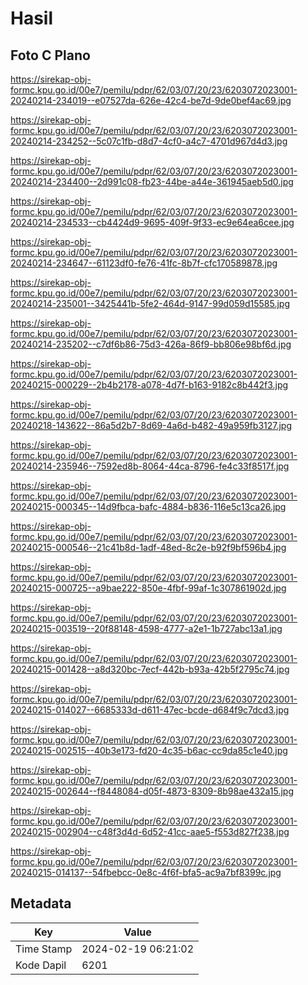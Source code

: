 # Hasil

## Foto C Plano

https://sirekap-obj-formc.kpu.go.id/00e7/pemilu/pdpr/62/03/07/20/23/6203072023001-20240214-234019--e07527da-626e-42c4-be7d-9de0bef4ac69.jpg

https://sirekap-obj-formc.kpu.go.id/00e7/pemilu/pdpr/62/03/07/20/23/6203072023001-20240214-234252--5c07c1fb-d8d7-4cf0-a4c7-4701d967d4d3.jpg

https://sirekap-obj-formc.kpu.go.id/00e7/pemilu/pdpr/62/03/07/20/23/6203072023001-20240214-234400--2d991c08-fb23-44be-a44e-361945aeb5d0.jpg

https://sirekap-obj-formc.kpu.go.id/00e7/pemilu/pdpr/62/03/07/20/23/6203072023001-20240214-234533--cb4424d9-9695-409f-9f33-ec9e64ea6cee.jpg

https://sirekap-obj-formc.kpu.go.id/00e7/pemilu/pdpr/62/03/07/20/23/6203072023001-20240214-234647--61123df0-fe76-41fc-8b7f-cfc170589878.jpg

https://sirekap-obj-formc.kpu.go.id/00e7/pemilu/pdpr/62/03/07/20/23/6203072023001-20240214-235001--3425441b-5fe2-464d-9147-99d059d15585.jpg

https://sirekap-obj-formc.kpu.go.id/00e7/pemilu/pdpr/62/03/07/20/23/6203072023001-20240214-235202--c7df6b86-75d3-426a-86f9-bb806e98bf6d.jpg

https://sirekap-obj-formc.kpu.go.id/00e7/pemilu/pdpr/62/03/07/20/23/6203072023001-20240215-000229--2b4b2178-a078-4d7f-b163-9182c8b442f3.jpg

https://sirekap-obj-formc.kpu.go.id/00e7/pemilu/pdpr/62/03/07/20/23/6203072023001-20240218-143622--86a5d2b7-8d69-4a6d-b482-49a959fb3127.jpg

https://sirekap-obj-formc.kpu.go.id/00e7/pemilu/pdpr/62/03/07/20/23/6203072023001-20240214-235946--7592ed8b-8064-44ca-8796-fe4c33f8517f.jpg

https://sirekap-obj-formc.kpu.go.id/00e7/pemilu/pdpr/62/03/07/20/23/6203072023001-20240215-000345--14d9fbca-bafc-4884-b836-116e5c13ca26.jpg

https://sirekap-obj-formc.kpu.go.id/00e7/pemilu/pdpr/62/03/07/20/23/6203072023001-20240215-000546--21c41b8d-1adf-48ed-8c2e-b92f9bf596b4.jpg

https://sirekap-obj-formc.kpu.go.id/00e7/pemilu/pdpr/62/03/07/20/23/6203072023001-20240215-000725--a9bae222-850e-4fbf-99af-1c307861902d.jpg

https://sirekap-obj-formc.kpu.go.id/00e7/pemilu/pdpr/62/03/07/20/23/6203072023001-20240215-003519--20f88148-4598-4777-a2e1-1b727abc13a1.jpg

https://sirekap-obj-formc.kpu.go.id/00e7/pemilu/pdpr/62/03/07/20/23/6203072023001-20240215-001428--a8d320bc-7ecf-442b-b93a-42b5f2795c74.jpg

https://sirekap-obj-formc.kpu.go.id/00e7/pemilu/pdpr/62/03/07/20/23/6203072023001-20240215-014027--6685333d-d611-47ec-bcde-d684f9c7dcd3.jpg

https://sirekap-obj-formc.kpu.go.id/00e7/pemilu/pdpr/62/03/07/20/23/6203072023001-20240215-002515--40b3e173-fd20-4c35-b6ac-cc9da85c1e40.jpg

https://sirekap-obj-formc.kpu.go.id/00e7/pemilu/pdpr/62/03/07/20/23/6203072023001-20240215-002644--f8448084-d05f-4873-8309-8b98ae432a15.jpg

https://sirekap-obj-formc.kpu.go.id/00e7/pemilu/pdpr/62/03/07/20/23/6203072023001-20240215-002904--c48f3d4d-6d52-41cc-aae5-f553d827f238.jpg

https://sirekap-obj-formc.kpu.go.id/00e7/pemilu/pdpr/62/03/07/20/23/6203072023001-20240215-014137--54fbebcc-0e8c-4f6f-bfa5-ac9a7bf8399c.jpg


## Metadata

| Key        | Value               |
| ---------- | ------------------- |
| Time Stamp | 2024-02-19 06:21:02 |
| Kode Dapil | 6201                |



